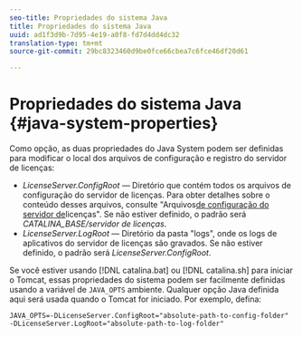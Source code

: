 ```yaml
---
seo-title: Propriedades do sistema Java
title: Propriedades do sistema Java
uuid: ad1f3d9b-7d95-4e19-a0f8-fd7d4dd4dc32
translation-type: tm+mt
source-git-commit: 29bc8323460d9be0fce66cbea7c6fce46df20d61

---
```



# Propriedades do sistema Java {#java-system-properties}

Como opção, as duas propriedades do Java System podem ser definidas para modificar o local dos arquivos de configuração e registro do servidor de licenças:

* *LicenseServer.ConfigRoot* — Diretório que contém todos os arquivos de configuração do servidor de licenças. Para obter detalhes sobre o conteúdo desses arquivos, consulte &quot;Arquivos[de configuração do servidor de](../../aaxs-protected-streaming/aaxs-license-server-config-files/aaxs-configuration-directory-structure.md)licenças&quot;. Se não estiver definido, o padrão será *CATALINA_BASE/servidor de licenças*.
* *LicenseServer.LogRoot* — Diretório da pasta &quot;logs&quot;, onde os logs de aplicativos do servidor de licenças são gravados. Se não estiver definido, o padrão será *LicenseServer.ConfigRoot*.

Se você estiver usando [!DNL catalina.bat] ou [!DNL catalina.sh] para iniciar o Tomcat, essas propriedades do sistema podem ser facilmente definidas usando a variável de `JAVA_OPTS` ambiente. Qualquer opção Java definida aqui será usada quando o Tomcat for iniciado. Por exemplo, defina:

```
JAVA_OPTS=-DLicenseServer.ConfigRoot="absolute-path-to-config-folder" -DLicenseServer.LogRoot="absolute-path-to-log-folder"
```

